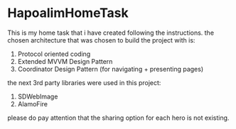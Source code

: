 # HapoalimHomeTask

This is my home task that i have created following the instructions.
the chosen architecture that was chosen to build the project with is:
1. Protocol oriented coding
2. Extended MVVM Design Pattern
3. Coordinator Design Pattern (for navigating + presenting pages)

the next 3rd party libraries were used in this project:
1. SDWebImage
2. AlamoFire

please do pay attention that the sharing option for each hero is not existing.
